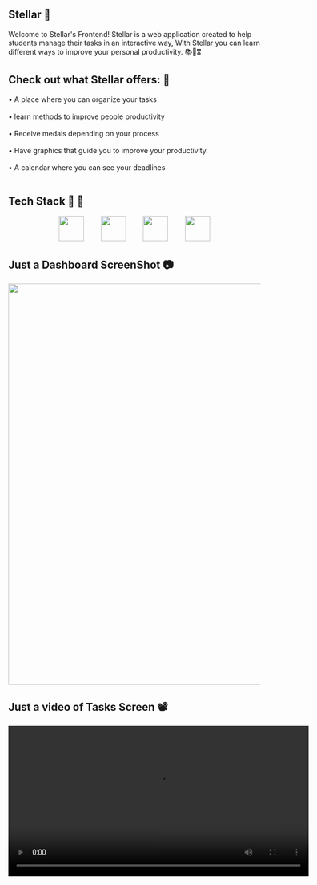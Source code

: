 ## Stellar 🌠 ##

Welcome to Stellar's Frontend! Stellar is a web application created to help students manage their tasks in an interactive way, With Stellar you can learn different ways to improve your personal productivity. 📚🌠🎖️


##  Check out what Stellar offers: 👀 ##

<p align="left">• A place where you can organize your tasks <br><br>
• learn methods to improve people productivity <br><br>
• Receive medals depending on your process <br><br>
• Have graphics that guide you to improve your productivity. <br><br>
• A calendar where you can see your deadlines <br><br> 

## Tech Stack 🧬 🌌 ##
<div style="text-align: center;">
  <img src="https://github.com/user-attachments/assets/120112ba-ded6-4486-819c-d7d152898c18" width="50" style="margin: 0 15px;" />
  <img src="https://github.com/user-attachments/assets/4ff52ab4-ab7d-433f-a8fb-aca7eaa24ede" width="50" style="margin: 0 15px;" />
  <img src="https://github.com/user-attachments/assets/2f6467e2-9ad5-4f7b-8e86-2a4fde9cc72b" width="50" style="margin: 0 15px;" />
  <img src="https://github.com/user-attachments/assets/88cbc8d4-237a-4a9e-a3a5-d1c4f119e105" width="50" style="margin: 0 15px;" />
</div>

## Just a Dashboard ScreenShot 📷 ## 

<img src="https://github.com/user-attachments/assets/38fa90ad-7475-4c08-8578-ef90da4ee776" width="800" />

## Just a video of Tasks Screen 📽️ ##

<video src="https://github.com/user-attachments/assets/dfa9e867-5267-4371-8fda-062ed276f7a6" width="600" />


